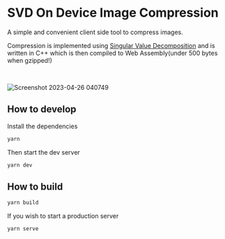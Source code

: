 # SVD On Device Image Compression


A simple and convenient client side tool to compress images. 

Compression is implemented using [Singular Value Decomposition](https://en.wikipedia.org/wiki/Singular_value_decomposition) and is written in C++ which is then compiled to Web Assembly(under 500 bytes when gzipped!)    
  
&nbsp;

    
![Screenshot 2023-04-26 040749](https://user-images.githubusercontent.com/100620626/234419329-a01aaa6b-6607-4305-9d19-07d300beab4d.png)

## How to develop

Install the dependencies

```bash
yarn
```

Then start the dev server

```bash
yarn dev
```

## How to build

```bash
yarn build
```

If you wish to start a production server

```bash
yarn serve
```
